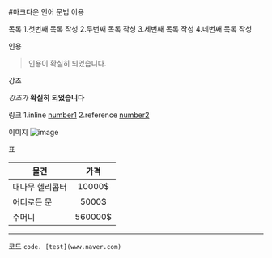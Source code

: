 #마크다운 언어 문법 이용

목록
1.첫번째 목록 작성
2.두번째 목록 작성
3.세번째 목록 작성
4.네번째 목록 작성

인용

> 인용이
> 확실히
> 되었습니다.

강조

*강조가*
**확실히**
**되었습니다**

링크
1.inline
[number1](http://blog.kalkin7.com/2014/02/10/lets-write-using-markdown/#31)
2.reference
[number2][information]


이미지
![image](http://image.anionetv.com/anionetv_img/program/201412261944230828_b.jpg)


표

| 물건           |    가격       | 
| -------------- |:-------------:| 
| 대나무 헬리콥터|10000$         |
| 어디로든 문    | 5000$         |  
| 주머니         | 560000$       |  



****


코드
`code. [test](www.naver.com)`




[information]: https://github.com/

